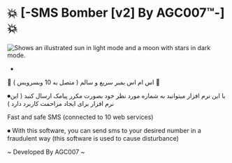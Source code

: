 # 💥 [-SMS Bomber [v2] By AGC007™-] 💥

<picture>
  <source media="(prefers-color-scheme: dark)" srcset="https://github-production-user-asset-6210df.s3.amazonaws.com/75802202/261107526-3f904e92-cf40-4174-868d-3d6860be9574.jpg">
  <source media="(prefers-color-scheme: light)" srcset="https://github-production-user-asset-6210df.s3.amazonaws.com/75802202/261107526-3f904e92-cf40-4174-868d-3d6860be9574.jpg">
  <img alt="Shows an illustrated sun in light mode and a moon with stars in dark mode." src="https://github-production-user-asset-6210df.s3.amazonaws.com/75802202/261107526-3f904e92-cf40-4174-868d-3d6860be9574.jpg">
</picture>

-

🦢 اس ام اس بمبر سریع و سالم ( متصل به 10 وبسرویس )  🦢

⏺با این نرم افزار میتوانید به شماره مورد نظر خود بصورت مکرر پیامک ارسال کنید ( این نرم افزار برای ایجاد مزاحمت کاربرد دارد )


Fast and safe SMS (connected to 10 web services)   

⏺ With this software, you can send sms to your desired number in a fraudulent way (this software is used to cause disturbance)

~ Developed By AGC007 ~
